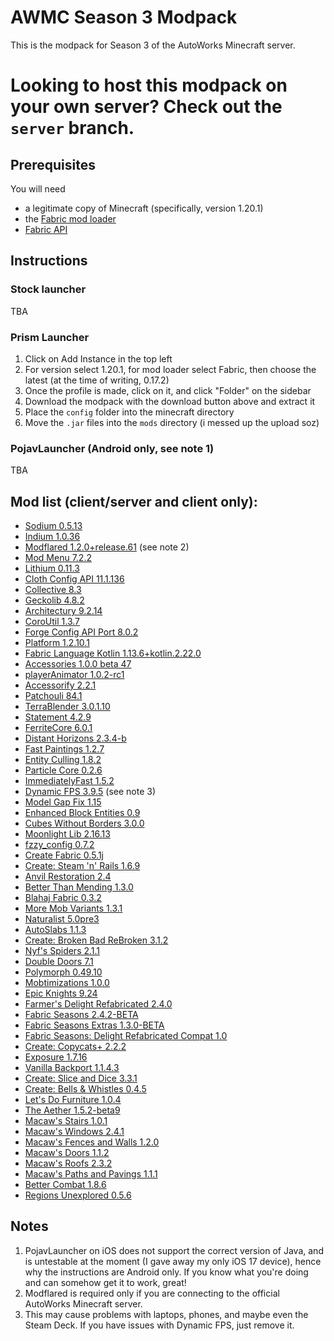 # AWMC Season 3 Modpack
This is the modpack for Season 3 of the AutoWorks Minecraft server.
# Looking to host this modpack on your own server? Check out the `server` branch.
## Prerequisites
You will need
- a legitimate copy of Minecraft (specifically, version 1.20.1)
- the [Fabric mod loader](https://fabricmc.net/)
- [Fabric API](https://modrinth.com/mod/fabric-api/version/0.92.6+1.20.1)
## Instructions
### Stock launcher
TBA
### Prism Launcher
1. Click on Add Instance in the top left
2. For version select 1.20.1, for mod loader select Fabric, then choose the latest (at the time of writing, 0.17.2)
3. Once the profile is made, click on it, and click "Folder" on the sidebar
4. Download the modpack with the download button above and extract it
5. Place the `config` folder into the minecraft directory
6. Move the `.jar` files into the `mods` directory (i messed up the upload soz)
### PojavLauncher (Android only, see note 1)
TBA
## Mod list (client/server and client only):
- [Sodium 0.5.13](https://modrinth.com/mod/sodium/version/mc1.20.1-0.5.13-fabric)
- [Indium 1.0.36](https://modrinth.com/mod/indium/version/1.0.36+mc1.20.1)
- [Modflared 1.2.0+release.61](https://modrinth.com/mod/modflared/version/1.2.0+release.61+1.20.1) (see note 2)
- [Mod Menu 7.2.2](https://modrinth.com/mod/modmenu/version/7.2.2)
- [Lithium 0.11.3](https://modrinth.com/mod/lithium/version/mc1.20.1-0.11.3-fabric)
- [Cloth Config API 11.1.136](https://modrinth.com/mod/cloth-config/version/11.1.136+fabric)
- [Collective 8.3](https://modrinth.com/mod/collective/version/1.20.1-8.3-fabric+forge+neo)
- [Geckolib 4.8.2](https://modrinth.com/mod/geckolib/version/AXhbVyuq)
- [Architectury 9.2.14](https://modrinth.com/mod/architectury-api/version/9.2.14+fabric)
- [CoroUtil 1.3.7](https://modrinth.com/mod/coroutil/version/7tRnsYkP)
- [Forge Config API Port 8.0.2](https://modrinth.com/mod/forge-config-api-port/version/v8.0.2-1.20.1-Fabric)
- [Platform 1.2.10.1](https://modrinth.com/mod/platform/version/1.20.1-1.2.10.1)
- [Fabric Language Kotlin 1.13.6+kotlin.2.22.0](https://modrinth.com/mod/fabric-language-kotlin/version/1.13.6+kotlin.2.2.20)
- [Accessories 1.0.0 beta 47](https://modrinth.com/mod/accessories/version/1.0.0-beta.47+1.20.1)
- [playerAnimator 1.0.2-rc1](https://modrinth.com/mod/playeranimator/version/1.0.2-rc1+1.20-fabric)
- [Accessorify 2.2.1](https://modrinth.com/mod/accessorify/version/2.2.1+1.20.1)
- [Patchouli 84.1](https://modrinth.com/mod/patchouli/version/1.20.1-84.1-fabric)
- [TerraBlender 3.0.1.10](https://modrinth.com/mod/terrablender/version/J1S3aA8i)
- [Statement 4.2.9](https://modrinth.com/mod/statement/version/4.2.9+1.14.4-1.20.4)
- [FerriteCore 6.0.1](https://modrinth.com/mod/ferrite-core/version/6.0.1)
- [Distant Horizons 2.3.4-b](https://modrinth.com/mod/distanthorizons/version/2.3.4-b-1.20.1)
- [Fast Paintings 1.2.7](https://modrinth.com/mod/fast-paintings/version/1.20-1.2.7)
- [Entity Culling 1.8.2](https://modrinth.com/mod/entityculling/version/3TCgPw5u)
- [Particle Core 0.2.6](https://modrinth.com/mod/particle-core/version/0.2.6+1.20.1)
- [ImmediatelyFast 1.5.2](https://modrinth.com/mod/immediatelyfast/version/1.5.2+1.20.4-fabric)
- [Dynamic FPS 3.9.5](https://modrinth.com/mod/dynamic-fps/version/D9mrJwm0) (see note 3)
- [Model Gap Fix 1.15](https://modrinth.com/mod/modelfix/version/GkLb4bRl)
- [Enhanced Block Entities 0.9](https://modrinth.com/mod/ebe/version/0.9+1.20)
- [Cubes Without Borders 3.0.0](https://modrinth.com/mod/cubes-without-borders/version/3.0.0+1.20)
- [Moonlight Lib 2.16.13](https://modrinth.com/mod/moonlight/version/1.20-2.16.13-fabric)
- [fzzy_config 0.7.2](https://modrinth.com/mod/fzzy-config/version/0.7.2+1.20.1)
- [Create Fabric 0.5.1j](https://modrinth.com/mod/create-fabric/version/0.5.1-j-build.1631+mc1.20.1)
- [Create: Steam 'n' Rails 1.6.9](https://modrinth.com/mod/create-steam-n-rails/version/1.6.9+fabric-mc1.20.1)
- [Anvil Restoration 2.4](https://modrinth.com/mod/anvil-restoration/version/1.20.1-2.4-fabric+forge+neo)
- [Better Than Mending 1.3.0](https://modrinth.com/mod/better-than-mending/version/1.3.0)
- [Blahaj Fabric 0.3.2](https://modrinth.com/mod/blahaj_fabric/version/ngQ9TZY1)
- [More Mob Variants 1.3.1](https://modrinth.com/mod/more-mob-variants/version/1.3.1)
- [Naturalist 5.0pre3](https://modrinth.com/mod/naturalist/version/5.0pre3-fabric)
- [AutoSlabs 1.1.3](https://modrinth.com/mod/autoslabs/version/1.1.3)
- [Create: Broken Bad ReBroken 3.1.2](https://modrinth.com/mod/create-broken-bad-fabric/version/3.1.2)
- [Nyf's Spiders 2.1.1](https://modrinth.com/mod/nyfs-spiders/version/cmqFoINR)
- [Double Doors 7.1](https://modrinth.com/mod/double-doors/version/1.20.1-7.1-fabric+forge+neo)
- [Polymorph 0.49.10](https://modrinth.com/mod/polymorph/version/0.49.10+1.20.1)
- [Mobtimizations 1.0.0](https://modrinth.com/mod/mobtimizations/version/Q8aBGBRu)
- [Epic Knights 9.24](https://modrinth.com/mod/epic-knights-shields-armor-and-weapons/version/9.24)
- [Farmer's Delight Refabricated 2.4.0](https://modrinth.com/mod/farmers-delight-refabricated/version/1.20.1-2.4.0)
- [Fabric Seasons 2.4.2-BETA](https://modrinth.com/mod/fabric-seasons/version/2.4.2-BETA+1.20)
- [Fabric Seasons Extras 1.3.0-BETA](https://modrinth.com/mod/fabric-seasons-extras)
- [Fabric Seasons: Delight Refabricated Compat 1.0](https://modrinth.com/mod/seasons-delight-refab-compat/version/1.20.1-1.0)
- [Create: Copycats+ 2.2.2](https://modrinth.com/mod/copycats/version/2.2.2+mc.1.20.1-fabric)
- [Exposure 1.7.16](https://modrinth.com/mod/exposure/version/fiezBPPG)
- [Vanilla Backport 1.1.4.3](https://modrinth.com/mod/vanillabackport/version/1.20.1-1.1.4.3)
- [Create: Slice and Dice 3.3.1](https://modrinth.com/mod/slice-and-dice/version/3.3.1)
- [Create: Bells & Whistles 0.4.5](https://modrinth.com/mod/bellsandwhistles/version/0.4.5-mc1.20.1-fabric)
- [Let's Do Furniture 1.0.4](https://modrinth.com/mod/lets-do-furniture/version/oG5DC7IV)
- [The Aether 1.5.2-beta9](https://modrinth.com/mod/aether/version/1.20.1-1.5.2-beta.9-fabric)
- [Macaw's Stairs 1.0.1](https://modrinth.com/mod/macaws-stairs/version/XNlrOt9m)
- [Macaw's Windows 2.4.1](https://modrinth.com/mod/macaws-windows/version/2.4.1)
- [Macaw's Fences and Walls 1.2.0](https://modrinth.com/mod/macaws-fences-and-walls/version/fkcqoGXg)
- [Macaw's Doors 1.1.2](https://modrinth.com/mod/macaws-doors/version/HU3H8NiB)
- [Macaw's Roofs 2.3.2](https://modrinth.com/mod/macaws-roofs/version/BMjP4VXn)
- [Macaw's Paths and Pavings 1.1.1](https://modrinth.com/mod/macaws-paths-and-pavings/version/hwnmaZHh)
- [Better Combat 1.8.6](https://modrinth.com/mod/better-combat/version/1.8.6+1.20.1-fabric)
- [Regions Unexplored 0.5.6](https://modrinth.com/mod/regions-unexplored/version/A-0.5.6+1.20.1)

## Notes
1. PojavLauncher on iOS does not support the correct version of Java, and is untestable at the moment (I gave away my only iOS 17 device), hence why the instructions are Android only. If you know what you're doing and can somehow get it to work, great!
2. Modflared is required only if you are connecting to the official AutoWorks Minecraft server.
3. This may cause problems with laptops, phones, and maybe even the Steam Deck. If you have issues with Dynamic FPS, just remove it.
